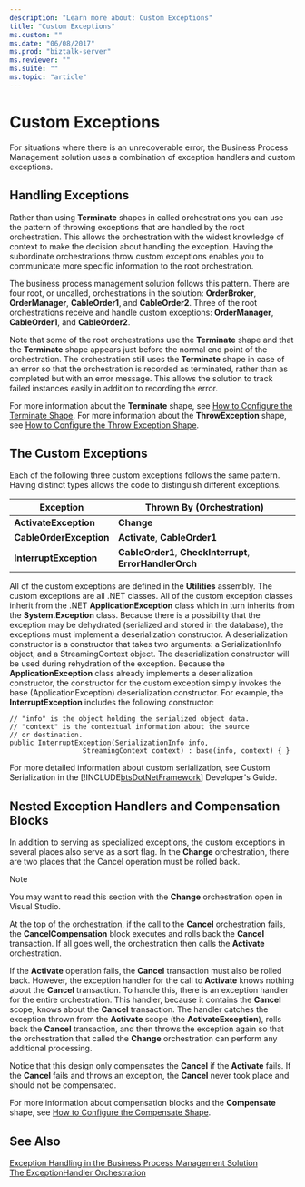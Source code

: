 ```yaml
---
description: "Learn more about: Custom Exceptions"
title: "Custom Exceptions"
ms.custom: ""
ms.date: "06/08/2017"
ms.prod: "biztalk-server"
ms.reviewer: ""
ms.suite: ""
ms.topic: "article"
---
```

# Custom Exceptions
For situations where there is an unrecoverable error, the Business Process Management solution uses a combination of exception handlers and custom exceptions.  
  
## Handling Exceptions  
 Rather than using **Terminate** shapes in called orchestrations you can use the pattern of throwing exceptions that are handled by the root orchestration. This allows the orchestration with the widest knowledge of context to make the decision about handling the exception. Having the subordinate orchestrations throw custom exceptions enables you to communicate more specific information to the root orchestration.  
  
 The business process management solution follows this pattern. There are four root, or uncalled, orchestrations in the solution: **OrderBroker**, **OrderManager**, **CableOrder1**, and **CableOrder2**. Three of the root orchestrations receive and handle custom exceptions: **OrderManager**, **CableOrder1**, and **CableOrder2**.  
  
 Note that some of the root orchestrations use the **Terminate** shape and that the **Terminate** shape appears just before the normal end point of the orchestration. The orchestration still uses the **Terminate** shape in case of an error so that the orchestration is recorded as terminated, rather than as completed but with an error message. This allows the solution to track failed instances easily in addition to recording the error.  
  
 For more information about the **Terminate** shape, see [How to Configure the Terminate Shape](../core/how-to-configure-the-terminate-shape.md). For more information about the **ThrowException** shape, see [How to Configure the Throw Exception Shape](../core/how-to-configure-the-throw-exception-shape.md).  
  
## The Custom Exceptions  
 Each of the following three custom exceptions follows the same pattern. Having distinct types allows the code to distinguish different exceptions.  
  
|Exception|Thrown By (Orchestration)|  
|---------------|---------------------------------|  
|**ActivateException**|**Change**|  
|**CableOrderException**|**Activate**, **CableOrder1**|  
|**InterruptException**|**CableOrder1**, **CheckInterrupt**, **ErrorHandlerOrch**|  
  
 All of the custom exceptions are defined in the **Utilities** assembly. The custom exceptions are all .NET classes. All of the custom exception classes inherit from the .NET **ApplicationException** class which in turn inherits from the **System.Exception** class. Because there is a possibility that the exception may be dehydrated (serialized and stored in the database), the exceptions must implement a deserialization constructor. A deserialization constructor is a constructor that takes two arguments: a SerializationInfo object, and a StreamingContext object. The deserialization constructor will be used during rehydration of the exception. Because the **ApplicationException** class already implements a deserialization constructor, the constructor for the custom exception simply invokes the base (ApplicationException) deserialization constructor. For example, the **InterruptException** includes the following constructor:  
  
```  
// "info" is the object holding the serialized object data.  
// "context" is the contextual information about the source  
// or destination.  
public InterruptException(SerializationInfo info,  
                  StreamingContext context) : base(info, context) { }  
```  
  
 For more detailed information about custom serialization, see Custom Serialization in the [!INCLUDE[btsDotNetFramework](../includes/btsdotnetframework-md.md)] Developer's Guide.  
  
## Nested Exception Handlers and Compensation Blocks  
 In addition to serving as specialized exceptions, the custom exceptions in several places also serve as a sort flag. In the **Change** orchestration, there are two places that the Cancel operation must be rolled back.  
  
> [!NOTE]
>  You may want to read this section with the **Change** orchestration open in Visual Studio.  
  
 At the top of the orchestration, if the call to the **Cancel** orchestration fails, the **CancelCompensation** block executes and rolls back the **Cancel** transaction. If all goes well, the orchestration then calls the **Activate** orchestration.  
  
 If the **Activate** operation fails, the **Cancel** transaction must also be rolled back. However, the exception handler for the call to **Activate** knows nothing about the **Cancel** transaction. To handle this, there is an exception handler for the entire orchestration. This handler, because it contains the **Cancel** scope, knows about the **Cancel** transaction. The handler catches the exception thrown from the **Activate** scope (the **ActivateException**), rolls back the **Cancel** transaction, and then throws the exception again so that the orchestration that called the **Change** orchestration can perform any additional processing.  
  
 Notice that this design only compensates the **Cancel** if the **Activate** fails. If the **Cancel** fails and throws an exception, the **Cancel** never took place and should not be compensated.  
  
 For more information about compensation blocks and the **Compensate** shape, see [How to Configure the Compensate Shape](../core/how-to-configure-the-compensate-shape.md).  
  
## See Also  
 [Exception Handling in the Business Process Management Solution](../core/exception-handling-in-the-business-process-management-solution.md)   
 [The ExceptionHandler Orchestration](../core/the-exceptionhandler-orchestration.md)
